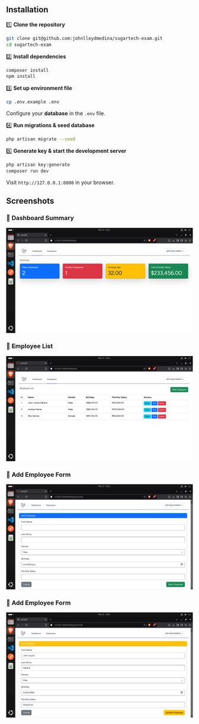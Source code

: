 ## **Installation**  
1️⃣ **Clone the repository**  
```bash
git clone git@github.com:johnlloydmedina/sugartech-exam.git
cd sugartech-exam
```  

2️⃣ **Install dependencies**  
```bash
composer install
npm install
```

3️⃣ **Set up environment file**  
```bash
cp .env.example .env
```
Configure your **database** in the `.env` file.  

4️⃣ **Run migrations & seed database**  
```bash
php artisan migrate --seed
```

5️⃣ **Generate key & start the development server**  
```bash
php artisan key:generate
composer run dev
```
Visit `http://127.0.0.1:8000` in your browser.  

## **Screenshots**  
### 🔹 **Dashboard Summary**  
![Dashboard](public/screenshots/summary.png)  

### 🔹 **Employee List**  
![Employee List](public/screenshots/employee_index.png)  

### 🔹 **Add Employee Form**  
![Add Employee](public/screenshots/employee_create.png)  

### 🔹 **Add Employee Form**  
![Add Employee](public/screenshots/employee_edit.png)  
